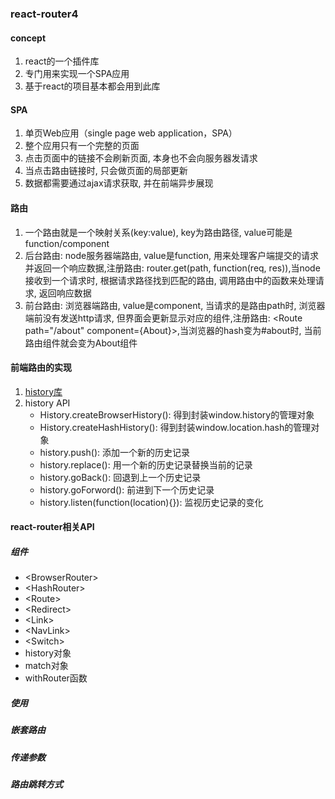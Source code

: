 ### react-router4
#### concept
1. react的一个插件库
2. 专门用来实现一个SPA应用
3. 基于react的项目基本都会用到此库

#### SPA
1. 单页Web应用（single page web application，SPA）
2. 整个应用只有一个完整的页面
3. 点击页面中的链接不会刷新页面, 本身也不会向服务器发请求
4. 当点击路由链接时, 只会做页面的局部更新
5. 数据都需要通过ajax请求获取, 并在前端异步展现

#### 路由
1. 一个路由就是一个映射关系(key:value), key为路由路径, value可能是function/component
2. 后台路由: node服务器端路由, value是function, 用来处理客户端提交的请求并返回一个响应数据,注册路由: router.get(path, function(req, res)),当node接收到一个请求时, 根据请求路径找到匹配的路由, 调用路由中的函数来处理请求, 返回响应数据
3. 前台路由: 浏览器端路由, value是component, 当请求的是路由path时, 浏览器端前没有发送http请求, 但界面会更新显示对应的组件,注册路由: \<Route path="/about" component={About}>,当浏览器的hash变为#about时, 当前路由组件就会变为About组件

#### 前端路由的实现
1. [history库](https://github.com/ReactTraining/history)
2. history API
    - History.createBrowserHistory(): 得到封装window.history的管理对象
    - History.createHashHistory(): 得到封装window.location.hash的管理对象
    - history.push(): 添加一个新的历史记录
    - history.replace(): 用一个新的历史记录替换当前的记录
    - history.goBack(): 回退到上一个历史记录
    - history.goForword(): 前进到下一个历史记录
    - history.listen(function(location){}): 监视历史记录的变化

#### react-router相关API
##### 组件
- \<BrowserRouter>
- \<HashRouter>
- \<Route>
- \<Redirect>
- \<Link>
- \<NavLink>
- \<Switch>
- history对象
- match对象
- withRouter函数

##### 使用
##### 嵌套路由
##### 传递参数
##### 路由跳转方式













